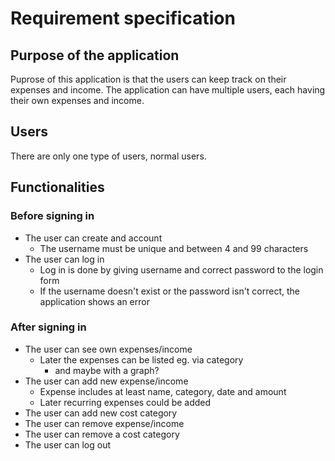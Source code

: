 # Requirement specification
## Purpose of the application
Puprose of this application is that the users can keep track on their expenses and income. The application can have multiple users, each having their own expenses and income.  

## Users
There are only one type of users, normal users.

## Functionalities
### Before signing in
- The user can create and account
  - The username must be unique and between 4 and 99 characters
- The user can log in
  - Log in is done by giving username and correct password to the login form
  - If the username doesn't exist or the password isn't correct, the application shows an error
### After signing in
- The user can see own expenses/income
  - Later the expenses can be listed eg. via category 
    - and maybe with a graph?
- The user can add new expense/income
  - Expense includes at least name, category, date and amount
  - Later recurring expenses could be added
- The user can add new cost category
- The user can remove expense/income
- The user can remove a cost category
- The user can log out
